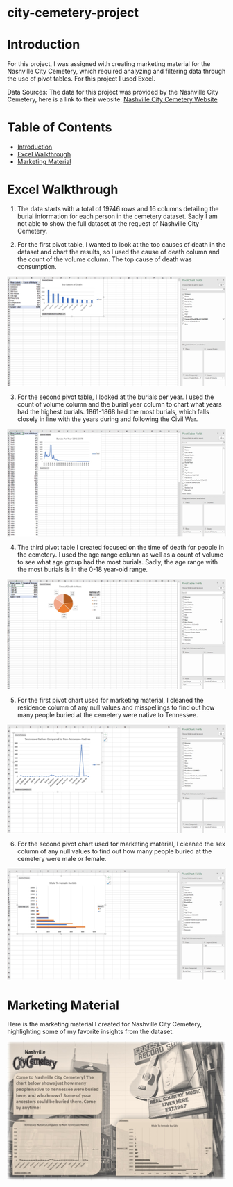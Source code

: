# city-cemetery-project

# Introduction

For this project, I was assigned with creating marketing material for the Nashville City Cemetery, which required analyzing and filtering data through the use of pivot tables. For this project I used Excel.

Data Sources: The data for this project was provided by the Nashville City Cemetery, here is a link to their website: [Nashville City Cemetery Website](http://www.thenashvillecitycemetery.org/)

# Table of Contents
* [Introduction](#Introduction)
* [Excel Walkthrough](#Excel-Walkthrough)
* [Marketing Material](#Marketing-Material)

# Excel Walkthrough
1. The data starts with a total of 19746 rows and 16 columns detailing the burial information for each person in the cemetery dataset. Sadly I am not able to show the full dataset at the request of Nashville City Cemetery.

2. For the first pivot table, I wanted to look at the top causes of death in the dataset and chart the results, so I used the cause of death column and the count of the volume column. The top cause of death was consumption.

![Top Cause of Death](assets/top_cause_of_death.jpg)

3. For the second pivot table, I looked at the burials per year. I used the count of volume column and the burial year column to chart what years had the highest burials. 1861-1868 had the most burials, which falls closely in line with the years during and following the Civil War.

![Burials Per Year](assets/burial_per_year.jpg)

4. The third pivot table I created focused on the time of death for people in the cemetery. I used the age range column as well as a count of volume to see what age group had the most burials. Sadly, the age range with the most burials is in the 0-18 year-old range.

![Time of Death](assets/time_of_death.jpg)

5. For the first pivot chart used for marketing material, I cleaned the residence column of any null values and misspellings to find out how many people buried at the cemetery were native to Tennessee.

![State Chart](assets/state_chart.jpg)

6. For the second pivot chart used for marketing material, I cleaned the sex column of any null values to find out how many people buried at the cemetery were male or female.

![Male Female](assets/male_female.jpg)

# Marketing Material

Here is the marketing material I created for Nashville City Cemetery, highlighting some of my favorite insights from the dataset.

![marketing](assets/marketing.jpg)

